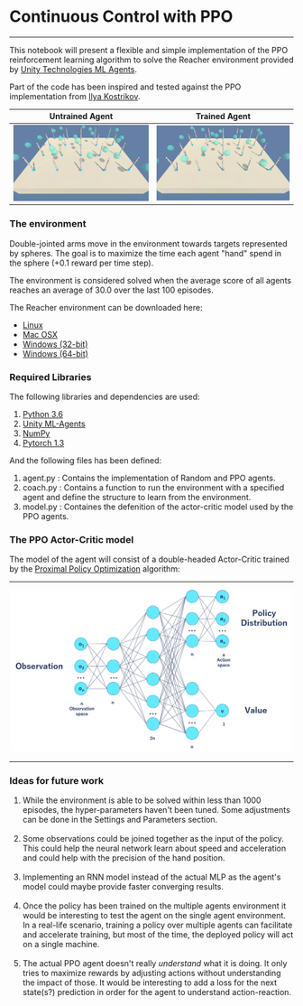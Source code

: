 # Continuous Control with PPO

---

This notebook will present a flexible and simple implementation of the PPO reinforcement learning algorithm to solve the Reacher environment provided by [Unity Technologies ML Agents](https://github.com/Unity-Technologies/ml-agents/blob/master/docs/Learning-Environment-Examples.md#reacher).

Part of the code has been inspired and tested against the PPO implementation from [Ilya Kostrikov](https://github.com/ikostrikov/pytorch-a2c-ppo-acktr-gail/tree/master/a2c_ppo_acktr).

Untrained Agent        | Trained Agent
:---------------------:|:-----------------------:
![](img/Ep1Agent.gif)  | ![](img/Ep1000Agent.gif)


### The environment

Double-jointed arms move in the environment towards targets represented by spheres. The goal is to maximize the time each agent "hand" spend in the sphere (+0.1 reward per time step).

The environment is considered solved when the average score of all agents reaches an average of 30.0 over the last 100 episodes.

The Reacher environment can be downloaded here:

- [Linux](https://s3-us-west-1.amazonaws.com/udacity-drlnd/P2/Reacher/Reacher_Linux.zip)
- [Mac OSX](https://s3-us-west-1.amazonaws.com/udacity-drlnd/P2/Reacher/Reacher.app.zip)
- [Windows (32-bit)](https://s3-us-west-1.amazonaws.com/udacity-drlnd/P2/Reacher/Reacher_Windows_x86.zip)
- [Windows (64-bit)](https://s3-us-west-1.amazonaws.com/udacity-drlnd/P2/Reacher/Reacher_Windows_x86_64.zip)

### Required Libraries

The following libraries and dependencies are used:

1. [Python 3.6](https://www.python.org/downloads/)
2. [Unity ML-Agents](https://github.com/Unity-Technologies/ml-agents/blob/master/docs/Installation.md)
3. [NumPy](http://www.numpy.org/)
4. [Pytorch 1.3](https://pytorch.org/)

And the following files has been defined:

1. agent.py : Contains the implementation of Random and PPO agents.
2. coach.py : Contains a function to run the environment with a specified agent and define the structure to learn from the environment.
3. model.py : Containes the defenition of the actor-critic model used by the PPO agents.


### The PPO Actor-Critic model

The model of the agent will consist of a double-headed Actor-Critic trained by the [Proximal Policy Optimization](https://arxiv.org/abs/1707.06347) algorithm:

---

<div style="text-align:center"><img src="img/actor_critic_model.png" width="500"/></div>

---

### Ideas for future work

1. While the environment is able to be solved within less than 1000 episodes, the hyper-parameters haven't been tuned. Some adjustments can be done in the Settings and Parameters section.
<br><br>
2. Some observations could be joined together as the input of the policy. This could help the neural network learn about speed and acceleration and could help with the precision of the hand position.
<br><br>
3. Implementing an RNN model instead of the actual MLP as the agent's model could maybe provide faster converging results.
<br><br>
4. Once the policy has been trained on the multiple agents environment it would be interesting to test the agent on the single agent environment. In a real-life scenario, training a policy over multiple agents can facilitate and accelerate training, but most of the time, the deployed policy will act on a single machine.
<br><br>
5. The actual PPO agent doesn't really <i>understand</i> what it is doing. It only tries to maximize rewards by adjusting actions without understanding the impact of those. It would be interesting to add a loss for the next state(s?) prediction in order for the agent to understand action-reaction.